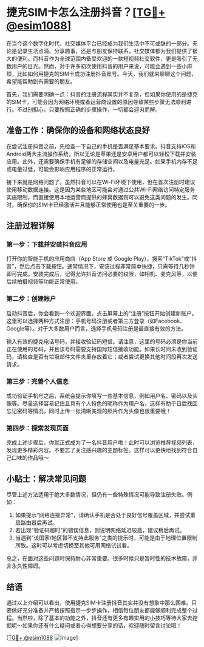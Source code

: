 # 捷克SIM卡怎么注册抖音？[[TG💪+ @esim1088](https://t.me/s/esim1088)]

在当今这个数字化时代，社交媒体平台已经成为我们生活中不可或缺的一部分。无论是记录生活点滴、分享趣事，还是与朋友保持联系，社交媒体都为我们提供了极大的便利。而抖音作为全球范围内备受欢迎的一款短视频社交软件，更是吸引了无数用户的目光。然而，对于许多初次使用抖音的用户来说，可能会遇到一些小麻烦，比如如何用捷克的SIM卡成功注册抖音账号。今天，我们就来聊聊这个问题，希望能帮助到有需要的朋友。

首先，我们需要明确一点：抖音的注册流程其实并不复杂，但如果你使用的是捷克的SIM卡，可能会因为网络环境或者运营商设置的原因导致某些步骤无法顺利进行。不过别担心，只要按照正确的步骤操作，一切都会迎刃而解。

## 准备工作：确保你的设备和网络状态良好

在尝试注册抖音之前，先检查一下自己的手机是否满足基本要求。抖音支持iOS和Android两大主流操作系统，所以无论是苹果还是安卓用户都可以轻松下载并安装应用。此外，还需要确保手机有足够的存储空间以及电量充足。如果手机内存不足或电量过低，可能会影响应用程序的正常运行。

接下来就是网络问题了。虽然抖音可以在Wi-Fi环境下使用，但在首次注册时建议使用移动数据连接。这是因为某些地区可能会对通过公共Wi-Fi网络访问特定服务实施限制，而直接使用本地运营商提供的蜂窝数据则可以避免这类问题的发生。同时，确保你的SIM卡已经激活并且能够正常使用也是至关重要的一步。

## 注册过程详解

### 第一步：下载并安装抖音应用

打开你的智能手机的应用商店（App Store 或 Google Play），搜索“TikTok”或“抖音”，然后点击下载按钮。通常情况下，安装过程非常简单快捷，只需等待几秒钟即可完成。安装完成后，记得允许抖音访问必要的权限，如相机、麦克风等，以便后续拍摄视频等功能正常使用。

### 第二步：创建账户

启动抖音后，你会看到一个欢迎界面。点击屏幕上的“注册”按钮开始创建新账户。这里可以选择两种方式注册：手机号码注册或者第三方登录（如Facebook、Google等）。对于大多数用户而言，选择手机号码注册是最直接有效的方法。

输入有效的捷克电话号码，并接收验证码短信。请注意，这里的号码必须是你当前正在使用的号码，并且该号码需要支持国际短信接收功能。如果长时间未收到验证码，请检查是否有垃圾邮件文件夹里存放着它；或者尝试更换其他时间段再次发送请求。

### 第三步：完善个人信息

成功验证手机号之后，系统会提示你填写一些基本信息，例如用户名、密码以及头像等。尽量选择容易记住且具有个人特色的昵称作为用户名，这样有助于日后找回忘记密码等情况。同时上传一张清晰美观的照片作为头像也很重要哦！

### 第四步：探索发现页面

完成上述步骤后，你就正式成为了一名抖音用户啦！此时可以浏览推荐视频列表，发现更多精彩内容。不要忘了关注感兴趣的主题标签，这样可以更快地找到符合自己口味的作品哦～

## 小贴士：解决常见问题

尽管上述方法适用于绝大多数情况，但仍有一些特殊情况可能导致注册失败。例如：

1. 如果提示“网络连接异常”，请确认手机是否处于良好信号覆盖区域，并尝试重启路由器后再试。
2. 若出现“验证码超时”的错误信息，则说明网络延迟较高，建议稍后再试。
3. 当遇到“该国家/地区暂不支持此服务”之类的提示时，可能是由于地理位置限制所致。这时可以考虑切换至其他可用网络试试看。

总之，在面对这些问题时保持耐心非常重要。很多时候只是暂时性的技术故障，并非永久性障碍。

## 结语

通过以上介绍可以看出，使用捷克SIM卡注册抖音其实并没有想象中那么困难。只要做好充分准备并严格按照指示一步步操作，相信每位朋友都能够顺利完成整个过程。当然啦，除了基本的功能之外，抖音还有更多有趣实用的小技巧等待大家去挖掘呢～如果你还有什么疑问或者心得想要分享的话，欢迎随时留言讨论哦！

[[TG💪+ @esim1088](https://t.me/s/esim1088) ![Image](https://i.postimg.cc/4NQfJmqS/Snipaste-2025-05-13-00-14-12.png)]